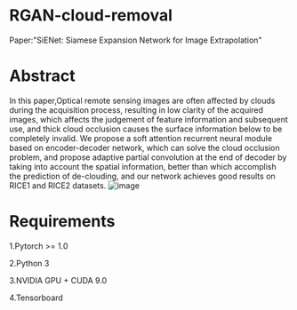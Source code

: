 # RGAN-cloud-removal
Paper:"SiENet: Siamese Expansion Network for Image Extrapolation"
# Abstract
In this paper,Optical remote sensing images are often affected by clouds during the acquisition process, resulting in low clarity of the acquired images, which affects the judgement of feature information and subsequent use, and thick cloud occlusion causes the surface information below to be completely invalid. We propose a soft attention recurrent neural module based on encoder-decoder network, which can solve the cloud occlusion problem, and propose adaptive partial convolution at the end of decoder by taking into account the spatial information, better than which accomplish the prediction of de-clouding, and our network achieves good results on RICE1 and RICE2 datasets.
![image](https://github.com/nanjingxiaobawang/RGAN-cloud-removal/blob/main/structure.png)
# Requirements

1.Pytorch >= 1.0

2.Python 3

3.NVIDIA GPU + CUDA 9.0

4.Tensorboard
